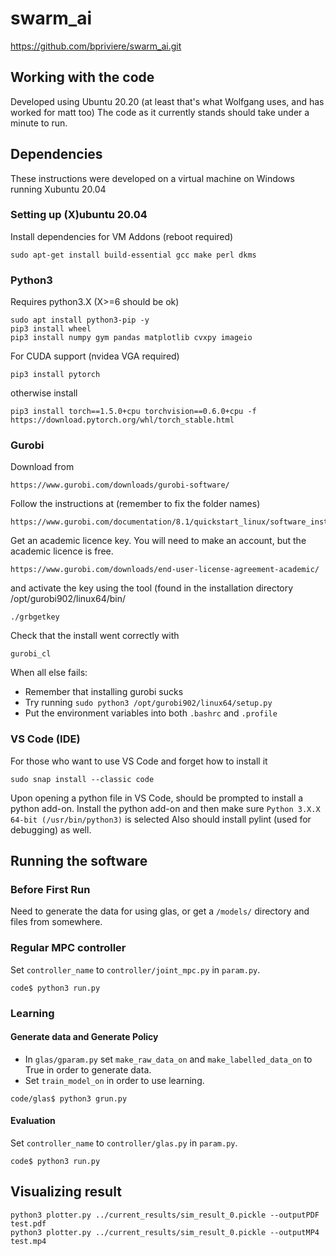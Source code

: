 # swarm_ai
https://github.com/bpriviere/swarm_ai.git

## Working with the code
Developed using Ubuntu 20.20 (at least that's what Wolfgang uses, and has worked for matt too)
The code as it currently stands should take under a minute to run.

## Dependencies
These instructions were developed on a virtual machine on Windows running Xubuntu 20.04
### Setting up (X)ubuntu 20.04
Install dependencies for VM Addons (reboot required)
```
sudo apt-get install build-essential gcc make perl dkms
```


### Python3
Requires python3.X (X>=6 should be ok)
```
sudo apt install python3-pip -y
pip3 install wheel
pip3 install numpy gym pandas matplotlib cvxpy imageio
```
For CUDA support (nvidea VGA required)
```
pip3 install pytorch
```
otherwise install
```
pip3 install torch==1.5.0+cpu torchvision==0.6.0+cpu -f https://download.pytorch.org/whl/torch_stable.html
```

### Gurobi
Download from
```
https://www.gurobi.com/downloads/gurobi-software/
```
Follow the instructions at (remember to fix the folder names)
```
https://www.gurobi.com/documentation/8.1/quickstart_linux/software_installation_guid.html
```
Get an academic licence key.  You will need to make an account, but the academic licence is free.
```
https://www.gurobi.com/downloads/end-user-license-agreement-academic/
```
and activate the key using the tool (found in the installation directory /opt/gurobi902/linux64/bin/
```
./grbgetkey
```
Check that the install went correctly with 
```
gurobi_cl
```

When all else fails:
* Remember that installing gurobi sucks 
* Try running `sudo python3 /opt/gurobi902/linux64/setup.py`
* Put the environment variables into both `.bashrc` and `.profile`


### VS Code (IDE)
For those who want to use VS Code and forget how to install it
```
sudo snap install --classic code 
```
Upon opening a python file in VS Code, should be prompted to install a python add-on.
Install the python add-on and then make sure `Python 3.X.X 64-bit (/usr/bin/python3)` is selected
Also should install pylint (used for debugging) as well.

## Running the software
### Before First Run
Need to generate the data for using glas, or get a `/models/` directory and files from somewhere.

### Regular MPC controller

Set `controller_name` to `controller/joint_mpc.py` in `param.py`.

```
code$ python3 run.py
```

### Learning

#### Generate data and Generate Policy

* In `glas/gparam.py` set `make_raw_data_on` and `make_labelled_data_on` to True in order to generate data.
* Set `train_model_on` in order to use learning.

```
code/glas$ python3 grun.py
```

#### Evaluation

Set `controller_name` to `controller/glas.py` in `param.py`.

```
code$ python3 run.py
```

## Visualizing result

```
python3 plotter.py ../current_results/sim_result_0.pickle --outputPDF test.pdf
python3 plotter.py ../current_results/sim_result_0.pickle --outputMP4 test.mp4
```
